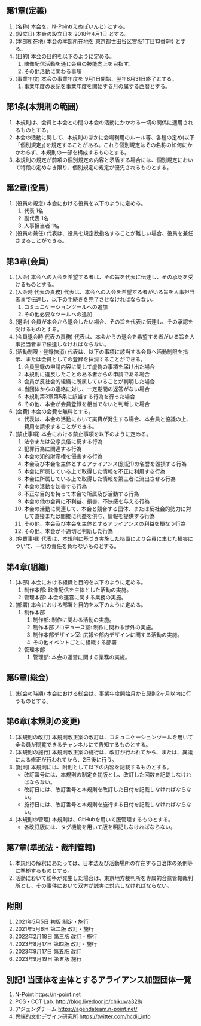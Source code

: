 ## 第1章(定義)

1. (名称) 本会を、N-Point(えぬぽいんと) とする。
2. (設立日) 本会の設立日を 2018年4月1日 とする。
3. (本部所在地) 本会の本部所在地を 東京都世田谷区宮坂1丁目13番6号 とする。
4. (目的) 本会の目的を以下のように定める。
    1. 映像配信活動を通じ会員の技能向上を目指す。
    2. その他活動に関わる事項
5. (事業年度) 本会の事業年度を 9月1日開始、翌年8月31日終了とする。
    1. 事業年度の表記を事業年度を開始する月の属する西暦とする。

## 第1条(本規則の範囲)

1. 本規則は、会員と本会との間の本会の活動にかかわる一切の関係に適用されるものとする。
2. 本会の活動に関して、本規則のほかに会場利用のルール等、各種の定め(以下「個別規定」)を規定することがある。これら個別規定はその名称の如何にかかわらず、本規則の一部を構成するものとする。
3. 本規則の規定が前項の個別規定の内容と矛盾する場合には、個別規定において特段の定めなき限り、個別規定の規定が優先されるものとする。

## 第2章(役員)

1. (役員の規定) 本会における役員を以下のように定める。
    1. 代表 1名
    2. 副代表 1名
    3. 人事担当者 1名
2. (役員の兼任) 代表は、役員を規定数指名することが難しい場合、役員を兼任させることができる。

## 第3章(会員)

1. (入会) 本会への入会を希望する者は、その旨を代表に伝達し、その承認を受けるものとする。
2. (入会時 代表の責務) 代表は、本会への入会を希望する者がいる旨を人事担当者まで伝達し、以下の手続きを完了させなければならない。
    1. コミュニケーションツールへの追加
    2. その他必要なツールへの追加
2. (退会) 会員が本会から退会したい場合、その旨を代表に伝達し、その承認を受けるものとする。
1. (会員退会時 代表の責務) 代表は、本会からの退会を希望する者がいる旨を人事担当者まで伝達しなければならない。
3. (活動制限・登録抹消) 代表は、以下の事項に該当する会員へ活動制限を指示、または会員としての登録を抹消することができる。
    1. 会員登録の申請内容に関して虚偽の事項を届け出た場合
    2. 本規則に違反したことのある者からの申請である場合
    3. 会員が反社会的組織に所属していることが判明した場合
	4. 当団体からの連絡に対し、一定期間の返答がない場合
    5. 本規則第3章第5条に該当する行為を行った場合
    6. その他、本会が会員登録を相当でないと判断した場合
4. (会費) 本会の会費を無料とする。
    - 代表は、本会の活動において実費が発生する場合、本会員と協議の上、費用を請求することができる。
5. (禁止事項) 本会における禁止事項を以下のように定める。
    1. 法令または公序良俗に反する行為
    2. 犯罪行為に関連する行為
    3. 本会の知的財産権を侵害する行為
    4. 本会及び本会を主体とするアライアンス(別記1)の名誉を毀損する行為
    5. 本会に所属している上で取得した情報を不正に利用する行為
    6. 本会に所属している上で取得した情報を第三者に流出させる行為
    7. 本会の活動を妨害する行為
    8. 不正な目的を持って本会で所属及び活動する行為
    9. 本会の他の会員に不利益、損害、不快感を与える行為
    10. 本会の活動に関連して、本会と競合する団体、または反社会的勢力に対して直接または間接に利益を供与、情報を提供する行為
    11. その他、本会及び本会を主体とするアライアンスの利益を損なう行為
    12. その他、本会が不適切と判断した行為
6. (免責事項) 代表は、本規則に基づき実施した措置により会員に生じた損害について、一切の責任を負わないものとする。

## 第4章(組織)

1. (本部) 本会における組織と目的を以下のように定める。
    1. 制作本部: 映像配信を主体とした活動の実施。
    2. 管理本部: 本会の運営に関する業務の実施。
2. (部署) 本会における部署と目的を以下のように定める。
    1. 制作本部
        1. 制作部: 制作に関わる活動の実施。
        2. 制作本部プロデュース室: 制作に関わる渉外の実施。
        3. 制作本部デザイン室: 広報や部内デザインに関する活動の実施。
        4. その他イベントごとに組織する部署
    2. 管理本部
        1. 管理部: 本会の運営に関する業務の実施。

## 第5章(総会)

1. (総会の時期) 本会における総会は、事業年度開始月から原則2ヶ月以内に行うものとする。

## 第6章(本規則の変更)

1. (本規則の改訂) 本規則改正案の改訂は、コミュニケーションツールを用いて全会員が閲覧できるチャンネルにて告知するものとする。
2. (本規則の施行) 本規則改正案の施行は、改訂が行われてから、または、異議による修正が行われてから、2日後に行う。
3. (附則) 本規則には、附則として以下の内容を記載するものとする。
    - 改訂番号には、本規則の制定を初版とし、改訂した回数を記載しなければならない。
    - 改訂日には、改訂番号と本規則を改訂した日付を記載しなければならない。
    - 施行日には、改訂番号と本規則を施行する日付を記載しなければならない。
4. (本規則の管理) 本規則は、GitHubを用いて版管理するものとする。
    - 各改訂版には、タグ機能を用いて版を明記しなければならない。

## 第7章(準拠法・裁判管轄)

1. 本規則の解釈にあたっては、日本法及び活動場所の存在する自治体の条例等に準拠するものとする。
2. 活動において紛争が発生した場合は、東京地方裁判所を専属的合意管轄裁判所とし、その事件において双方が誠実に対応しなければならない。

## 附則

1. 2021年5月5日 初版 制定・施行
2. 2021年5月6日 第二版 改訂・施行
3. 2022年2月18日 第三版 改訂・施行
4. 2023年8月17日 第四版 改訂・施行
5. 2023年9月17日 第五版 改訂
6. 2023年9月19日 第五版 施行

## 別記1 当団体を主体とするアライアンス加盟団体一覧

1. N-Point https://n-point.net
2. POS・CCT Lab. http://blog.livedoor.jp/chikuwa328/
3. アジェンダチーム https://agendateam.n-point.net/
4. 異端的文化デザイン研究所 https://twitter.com/hcdij_info
